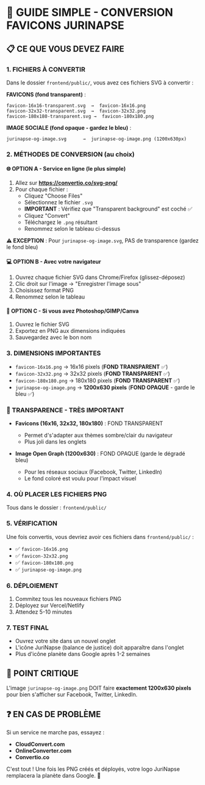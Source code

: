 # 🎯 GUIDE SIMPLE - CONVERSION FAVICONS JURINAPSE

## 📋 CE QUE VOUS DEVEZ FAIRE

### 1. FICHIERS À CONVERTIR
Dans le dossier `frontend/public/`, vous avez ces fichiers SVG à convertir :

**FAVICONS (fond transparent)** :
```
favicon-16x16-transparent.svg  →  favicon-16x16.png
favicon-32x32-transparent.svg  →  favicon-32x32.png  
favicon-180x180-transparent.svg →  favicon-180x180.png
```

**IMAGE SOCIALE (fond opaque - gardez le bleu)** :
```
jurinapse-og-image.svg      →  jurinapse-og-image.png (1200x630px)
```

### 2. MÉTHODES DE CONVERSION (au choix)

#### 🌐 OPTION A - Service en ligne (le plus simple)
1. Allez sur **https://convertio.co/svg-png/**
2. Pour chaque fichier :
   - Cliquez "Choose Files" 
   - Sélectionnez le fichier `.svg`
   - **IMPORTANT** : Vérifiez que "Transparent background" est coché ✅
   - Cliquez "Convert"
   - Téléchargez le `.png` résultant
   - Renommez selon le tableau ci-dessus

**⚠️ EXCEPTION** : Pour `jurinapse-og-image.svg`, PAS de transparence (gardez le fond bleu)

#### 💻 OPTION B - Avec votre navigateur
1. Ouvrez chaque fichier SVG dans Chrome/Firefox (glissez-déposez)
2. Clic droit sur l'image → "Enregistrer l'image sous"
3. Choisissez format PNG
4. Renommez selon le tableau

#### 🎨 OPTION C - Si vous avez Photoshop/GIMP/Canva
1. Ouvrez le fichier SVG
2. Exportez en PNG aux dimensions indiquées
3. Sauvegardez avec le bon nom

### 3. DIMENSIONS IMPORTANTES
- `favicon-16x16.png` → 16x16 pixels (**FOND TRANSPARENT** ✅)
- `favicon-32x32.png` → 32x32 pixels (**FOND TRANSPARENT** ✅)
- `favicon-180x180.png` → 180x180 pixels (**FOND TRANSPARENT** ✅)
- `jurinapse-og-image.png` → **1200x630 pixels** (**FOND OPAQUE** - garde le bleu ✅)

### 🎨 TRANSPARENCE - TRÈS IMPORTANT
- **Favicons (16x16, 32x32, 180x180)** : FOND TRANSPARENT
  - Permet d's'adapter aux thèmes sombre/clair du navigateur
  - Plus joli dans les onglets
  
- **Image Open Graph (1200x630)** : FOND OPAQUE (garde le dégradé bleu)
  - Pour les réseaux sociaux (Facebook, Twitter, LinkedIn)
  - Le fond coloré est voulu pour l'impact visuel

### 4. OÙ PLACER LES FICHIERS PNG
Tous dans le dossier : `frontend/public/`

### 5. VÉRIFICATION
Une fois convertis, vous devriez avoir ces fichiers dans `frontend/public/` :
- ✅ `favicon-16x16.png`
- ✅ `favicon-32x32.png`  
- ✅ `favicon-180x180.png`
- ✅ `jurinapse-og-image.png`

### 6. DÉPLOIEMENT
1. Commitez tous les nouveaux fichiers PNG
2. Déployez sur Vercel/Netlify
3. Attendez 5-10 minutes

### 7. TEST FINAL
- Ouvrez votre site dans un nouvel onglet
- L'icône JuriNapse (balance de justice) doit apparaître dans l'onglet
- Plus d'icône planète dans Google après 1-2 semaines

## 🚨 POINT CRITIQUE
L'image `jurinapse-og-image.png` DOIT faire **exactement 1200x630 pixels** pour bien s'afficher sur Facebook, Twitter, LinkedIn.

## ❓ EN CAS DE PROBLÈME
Si un service ne marche pas, essayez :
- **CloudConvert.com**
- **OnlineConverter.com** 
- **Convertio.co**

C'est tout ! Une fois les PNG créés et déployés, votre logo JuriNapse remplacera la planète dans Google. 🎉
